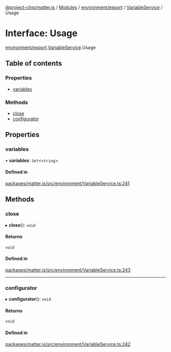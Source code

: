 [@project-chip/matter.js](../README.md) / [Modules](../modules.md) / [environment/export](../modules/environment_export.md) / [VariableService](../modules/environment_export.VariableService.md) / Usage

# Interface: Usage

[environment/export](../modules/environment_export.md).[VariableService](../modules/environment_export.VariableService.md).Usage

## Table of contents

### Properties

- [variables](environment_export.VariableService.Usage.md#variables)

### Methods

- [close](environment_export.VariableService.Usage.md#close)
- [configurator](environment_export.VariableService.Usage.md#configurator)

## Properties

### variables

• **variables**: `Set`\<`string`\>

#### Defined in

[packages/matter.js/src/environment/VariableService.ts:241](https://github.com/project-chip/matter.js/blob/904d0c9b952b91f28a21803759c5e5c66ee4d272/packages/matter.js/src/environment/VariableService.ts#L241)

## Methods

### close

▸ **close**(): `void`

#### Returns

`void`

#### Defined in

[packages/matter.js/src/environment/VariableService.ts:243](https://github.com/project-chip/matter.js/blob/904d0c9b952b91f28a21803759c5e5c66ee4d272/packages/matter.js/src/environment/VariableService.ts#L243)

___

### configurator

▸ **configurator**(): `void`

#### Returns

`void`

#### Defined in

[packages/matter.js/src/environment/VariableService.ts:242](https://github.com/project-chip/matter.js/blob/904d0c9b952b91f28a21803759c5e5c66ee4d272/packages/matter.js/src/environment/VariableService.ts#L242)

